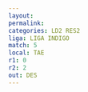 ```yaml
---
layout: 
permalink: 
categories: LD2 RES2
liga: LIGA INDIGO
match: 5
local: TAE
r1: 0
r2: 2
out: DES
---
```

